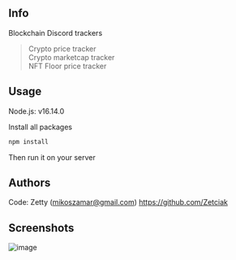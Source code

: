 ## Info
Blockchain Discord trackers

> Crypto price tracker<br/>
> Crypto marketcap tracker<br/>
> NFT Floor price tracker<br/>

## Usage
Node.js: v16.14.0

Install all packages
```sh
npm install
```

Then run it on your server

## Authors

Code: Zetty (mikoszamar@gmail.com)
https://github.com/Zetciak

## Screenshots

![image](https://user-images.githubusercontent.com/97193808/189572184-16fdd97a-8f73-4342-939b-5cdc1cf89cf3.png)
